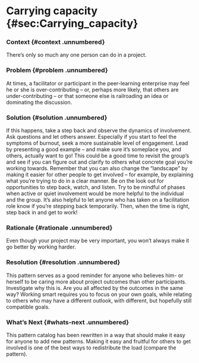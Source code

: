 Carrying capacity {#sec:Carrying_capacity}
=================

### Context {#context .unnumbered}

There’s only so much any one person can do in a project.

### Problem {#problem .unnumbered}

At times, a facilitator or participant in the peer-learning enterprise
may feel he or she is over-contributing – or, perhaps more likely, that
others are under-contributing – or that someone else is railroading an
idea or dominating the discussion.

### Solution {#solution .unnumbered}

If this happens, take a step back and observe the dynamics of
involvement. Ask questions and let others answer. Especially if you
start to feel the symptoms of burnout, seek a more sustainable level of
engagement. Lead by presenting a good example – and make sure it’s
someplace you, and others, actually want to go! This could be a good
time to revisit the group’s and see if you can figure out and clarify to
others what concrete goal you’re working towards. Remember that you can
also change the “landscape” by making it easier for other people to get
involved – for example, by explaining what you’re trying to do in a
clear manner. Be on the look out for opportunities to step back, watch,
and listen. Try to be mindful of phases when active or quiet involvement
would be more helpful to the individual and the group. It’s also helpful
to let anyone who has taken on a facilitation role know if you’re
stepping back temporarily. Then, when the time is right, step back in
and get to work!

### Rationale {#rationale .unnumbered}

Even though your project may be very important, you won’t always make it
go better by working harder.

### Resolution {#resolution .unnumbered}

This pattern serves as a good reminder for anyone who believes him- or
herself to be caring more about project outcomes than other
participants. Investigate why this is. Are you all affected by the
outcomes in the same way? Working smart requires you to focus on your
own goals, while relating to others who may have a different outlook,
with different, but hopefully still compatible goals.

### What’s Next {#whats-next .unnumbered}

This pattern catalog has been rewritten in a way that should make it
easy for anyone to add new patterns. Making it easy and fruitful for
others to get involved is one of the best ways to redistribute the load
(compare the pattern).

